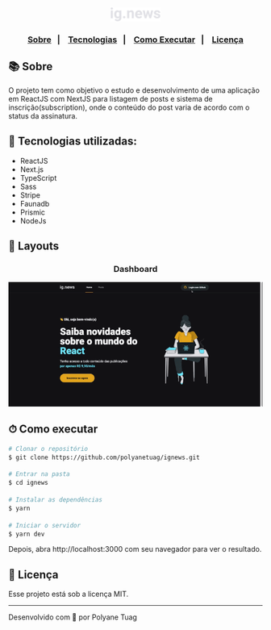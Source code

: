 <p align="center">
  <img width= '100' src="./public/images/logo.svg" />
</p>

<h3 align="center">  
  <p align="center">
    <a href="#-sobre">Sobre</a>&nbsp;&nbsp;&nbsp;|&nbsp;&nbsp;&nbsp;
    <a href="#-tecnologias">Tecnologias</a>&nbsp;&nbsp;&nbsp;|&nbsp;&nbsp;&nbsp;
    <a href="#-como-executar">Como Executar</a>&nbsp;&nbsp;&nbsp;|&nbsp;&nbsp;&nbsp;
    <a href="#-licença">Licença</a>
  </p>
</h3>

## 📚 Sobre

O projeto tem como objetivo o estudo e desenvolvimento de uma aplicação em ReactJS com NextJS para listagem de posts e sistema de inscrição(subscription), onde o conteúdo do post varia de acordo com o status da assinatura.

## 🚀 Tecnologias utilizadas:

- ReactJS
- Next.js
- TypeScript
- Sass
- Stripe
- Faunadb
- Prismic
- NodeJs
  
## 🎨 Layouts

<div align="center">
  <h3>Dashboard</h3>
    <img width= '700' src="./public/images/aplication1.gif" /> 
</div>

## ⏱ Como executar

```bash
# Clonar o repositório
$ git clone https://github.com/polyanetuag/ignews.git

# Entrar na pasta  
$ cd ignews

# Instalar as dependências
$ yarn 

# Iniciar o servidor
$ yarn dev
```

Depois, abra http://localhost:3000 com seu navegador para ver o resultado.

## 📝 Licença

Esse projeto está sob a licença MIT.

---
Desenvolvido com 💜 por Polyane Tuag